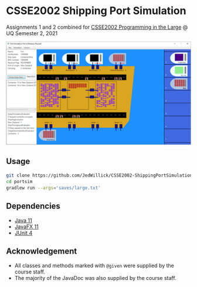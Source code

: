 # CSSE2002 Shipping Port Simulation

Assignments 1 and 2 combined for [CSSE2002 Programming in the Large](https://my.uq.edu.au/programs-courses/course.html?course_code=CSSE2002) @ UQ Semester 2, 2021

![portsim](images/portsim.PNG)

## Usage

```bash
git clone https://github.com/JedWillick/CSSE2002-ShippingPortSimulation.git portsim
cd portsim
gradlew run --args='saves/large.txt'
```

## Dependencies

- [Java 11](https://jdk.java.net/archive/ )
- [JavaFX 11](https://gluonhq.com/products/javafx/ )
- [JUnit 4](https://junit.org/junit4/)

## Acknowledgement

- All classes and methods marked with `@given` were supplied by the course staff.
- The majority of the JavaDoc was also supplied by the course staff.
